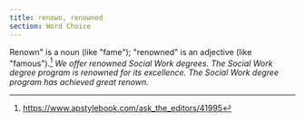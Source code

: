 ```yaml
---
title: renown, renowned
section: Word Choice
---
```

Renown" is a noun (like "fame"); "renowned" is an adjective (like "famous").[^1] _We offer renowned Social Work degrees. The Social Work degree program is renowned for its excellence. The Social Work degree program has achieved great renown._

[^1]: https://www.apstylebook.com/ask_the_editors/41995